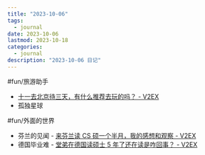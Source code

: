 ```yaml
---
title: "2023-10-06"
tags:
  - journal
date: 2023-10-06
lastmod: 2023-10-18
categories:
  - journal
description: "2023-10-06 日记"
---
```


#fun/旅游助手

- [十一去北京待三天，有什么推荐去玩的吗？ - V2EX](https://www.v2ex.com/t/976954)
- 孤独星球

#fun/外面的世界

- 芬兰的见闻 -  [来芬兰读 CS 硕一个半月，我的感想和观察 - V2EX](https://www.v2ex.com/t/979019)
- 德国毕业难 -  [堂弟在德国读硕士 5 年了还在读是咋回事？ - V2EX](https://www.v2ex.com/t/978984)
